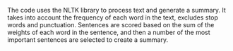 The code uses the NLTK library to process text and generate a summary. It takes into account the frequency of each word in the text, excludes stop words and punctuation. Sentences are scored based on the sum of the weights of each word in the sentence, and then a number of the most important sentences are selected to create a summary.
